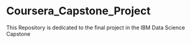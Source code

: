 # Coursera_Capstone_Project
This Repository is dedicated to the final project in the IBM Data Science Capstone
